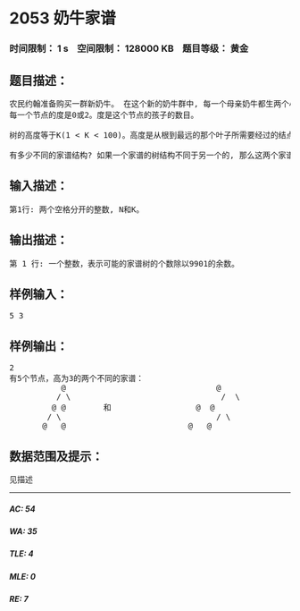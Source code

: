 # 2053 奶牛家谱   
### 时间限制： 1 s&nbsp;&nbsp;&nbsp;&nbsp;空间限制： 128000 KB&nbsp;&nbsp;&nbsp;&nbsp;题目等级： 黄金  
## 题目描述：  

<pre>
农民约翰准备购买一群新奶牛。 在这个新的奶牛群中, 每一个母亲奶牛都生两个小奶牛。这些奶牛间的关系可以用二叉树来表示。这些二叉树总共有N个节点(3 <= N < 200)。这些二叉树有如下性质:
每一个节点的度是0或2。度是这个节点的孩子的数目。
  
树的高度等于K(1 < K < 100)。高度是从根到最远的那个叶子所需要经过的结点数; 叶子是指没有孩子的节点。
 
有多少不同的家谱结构? 如果一个家谱的树结构不同于另一个的, 那么这两个家谱就是不同的。输出可能的家谱树的个数除以9901的余数。
</pre>
  
  
## 输入描述：  

<pre>
第1行: 两个空格分开的整数, N和K。
</pre>
  
  
## 输出描述：  

<pre>
第 1 行: 一个整数，表示可能的家谱树的个数除以9901的余数。
</pre>
  
  
## 样例输入：  

<pre>
5 3
</pre>
  
  
## 样例输出：  

<pre>
2
有5个节点，高为3的两个不同的家谱：
           @                                @
          / \                                /  \
         @ @        和                  @  @
        / \                                 / \
       @   @                          @   @
</pre>
  
  
## 数据范围及提示：  

<pre>
见描述
</pre>
  
  
***  

##### AC: 54  
##### WA: 35  
##### TLE: 4  
##### MLE: 0  
##### RE: 7  
